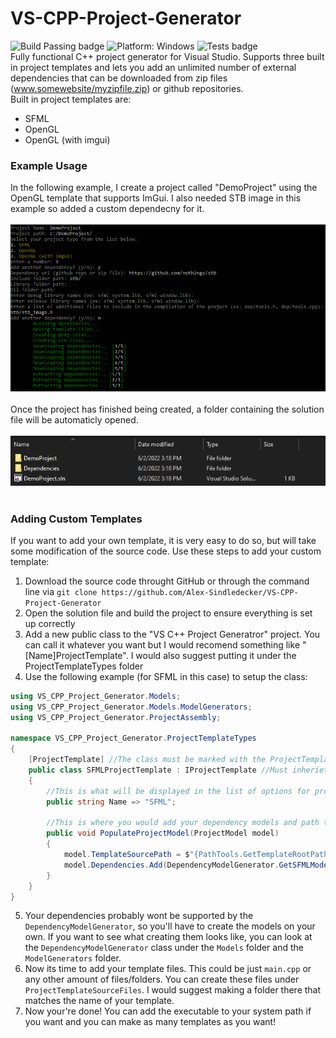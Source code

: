 # VS-CPP-Project-Generator
![Build Passing badge](https://img.shields.io/badge/Build-Passing-brightgreen) ![Platform: Windows](https://img.shields.io/badge/Platform-Windows-lightgrey) ![Tests badge](https://img.shields.io/badge/Tests-----%2F15-red)<br/>
Fully functional C++ project generator for Visual Studio. Supports three built in project templates and lets you add an unlimited number of external dependencies that can be downloaded from zip files (www.somewebsite/myzipfile.zip) or github repositories. 
<br/>Built in project templates are:
* SFML
* OpenGL
* OpenGL (with imgui)
### Example Usage
In the following example, I create a project called "DemoProject" using the OpenGL template that supports ImGui. I also needed STB image in this example so added a custom dependecny for it.<br/><br/>
![Example of what it looks like to setup a project](img/DemoProjectExample.png)<br/><br/>
Once the project has finished being created, a folder containing the solution file will be automaticly opened.<br/><br/>
![Example of the folder that is opened after project creation](img/OpenedFolder.PNG)<br/><br/>
### Adding Custom Templates
If you want to add your own template, it is very easy to do so, but will take some modification of the source code. Use these steps to add your custom template:
1. Download the source code throught GitHub or through the command line via `git clone https://github.com/Alex-Sindledecker/VS-CPP-Project-Generator`
2. Open the solution file and build the project to ensure everything is set up correctly
3. Add a new public class to the "VS C++ Project Generatror" project. You can call it whatever you want but I would recomend something like "[Name]ProjectTemplate". I would also suggest putting it under the ProjectTemplateTypes folder
4. Use the following example (for SFML in this case) to setup the class: 
```c#
using VS_CPP_Project_Generator.Models;
using VS_CPP_Project_Generator.Models.ModelGenerators;
using VS_CPP_Project_Generator.ProjectAssembly;

namespace VS_CPP_Project_Generator.ProjectTemplateTypes
{
    [ProjectTemplate] //The class must be marked with the ProjectTemplate attribute to be detected
    public class SFMLProjectTemplate : IProjectTemplate //Must inheriet from IProjectTemplate
    {
        //This is what will be displayed in the list of options for project templates
        public string Name => "SFML";

        //This is where you would add your dependency models and path to your template source files
        public void PopulateProjectModel(ProjectModel model)
        {
            model.TemplateSourcePath = $"{PathTools.GetTemplateRootPath()}SFMLSource/";
            model.Dependencies.Add(DependencyModelGenerator.GetSFMLModel());
        }
    }
}
```
5. Your dependencies probably wont be supported by the `DependencyModelGenerator`, so you'll have to create the models on your own. If you want to see what creating them looks like, you can look at the `DependencyModelGenerator` class under the `Models` folder and the `ModelGenerators` folder.
6. Now its time to add your template files. This could be just `main.cpp` or any other amount of files/folders. You can create these files under `ProjectTemplateSourceFiles`. I would suggest making a folder there that matches the name of your template.
7. Now your're done! You can add the executable to your system path if you want and you can make as many templates as you want!
